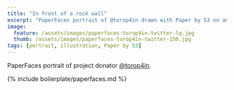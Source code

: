 ```yaml
---
title: "In front of a rock wall"
excerpt: "PaperFaces portrait of @torop4in drawn with Paper by 53 on an iPad."
image: 
  feature: /assets/images/paperfaces-torop4in-twitter-lg.jpg
  thumb: /assets/images/paperfaces-torop4in-twitter-150.jpg
tags: [portrait, illustration, Paper by 53]
---
```


PaperFaces portrait of project donator [@torop4in](http://twitter.com/torop4in).

{% include boilerplate/paperfaces.md %}